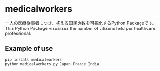 # medicalworkers

一人の医療従事者につき、抱える国民の数を可視化するPython Packageです。
This Python Package visualizes the number of citizens held per healthcare professional.

## Example of use

```
pip install medicalworkers
python medicalworkers.py Japan France India 

```
